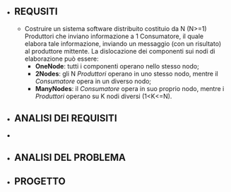 - ## REQUSITI
	- Costruire un sistema software distribuito costituio da N (N>=1) Produttori che
	  inviano informazione a  1 Consumatore, il quale elabora tale informazione, inviando un messaggio
	  (con un risultato) al produttore mittente.
	  La dislocazione dei componenti sui nodi di elaborazione può essere:
		- **OneNode**: tutti i componenti operano nello stesso nodo;
		- **2Nodes**: gli N *Produttori* operano in uno stesso nodo, mentre il *Consumatore* opera in un diverso nodo;
		- **ManyNodes**: il *Consumatore* opera in suo proprio nodo, mentre i *Produttori* operano su K  nodi diversi (1<K<=N).
- ## ANALISI DEI REQUISITI
-
- ## ANALISI DEL PROBLEMA
- ## PROGETTO